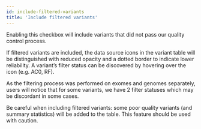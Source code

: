 ```yaml
---
id: include-filtered-variants
title: 'Include filtered variants'
---
```


Enabling this checkbox will include variants that did not pass our quality control process.

If filtered variants are included, the data source icons in the variant table will be distinguished with reduced opacity and a dotted border to indicate lower reliability. A variant’s filter status can be discovered by hovering over the icon (e.g. AC0, RF).

As the filtering process was performed on exomes and genomes separately, users will notice that for some variants, we have 2 filter statuses which may be discordant in some cases.

Be careful when including filtered variants: some poor quality variants (and summary statistics) will be added to the table. This feature should be used with caution.

